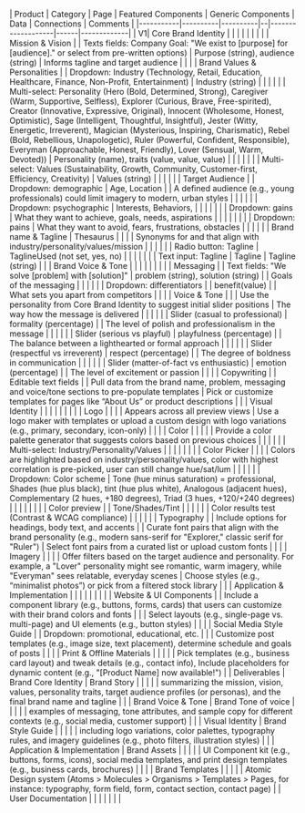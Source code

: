 | Product | Category | Page | Featured Components | Generic Components | Data | Connections | Comments |
|-----------|----------|----------|--|-------------------|------|-------------|
| V1| Core Brand Identity |  |  |  |  |  |
|  |  | Mission & Vision |  | Texts fields: Company Goal: "We exist to [purpose] for [audience]." or select from pre-written options) | Purpose (string), audience (string) | Informs tagline and target audience | 
|  |  | Brand Values & Personalities |  | Dropdown: Industry (Technology, Retail, Education, Healthcare, Finance, Non-Profit, Entertainment) | Industry (string)  |
|  |  |  |  | Multi-select: Personality (Hero (Bold, Determined, Strong), Caregiver (Warm, Supportive, Selfless), Explorer (Curious, Brave, Free-spirited), Creator (Innovative, Expressive, Original), Innocent (Wholesome, Honest, Optimistic), Sage (Intelligent, Thoughtful, Insightful), Jester (Witty, Energetic, Irreverent), Magician (Mysterious, Inspiring, Charismatic), Rebel (Bold, Rebellious, Unapologetic), Ruler (Powerful, Confident, Responsible), Everyman (Approachable, Honest, Friendly), Lover (Sensual, Warm, Devoted)) | Personality (name), traits (value, value, value) |  |
|  |  |  |  | Multi-select: Values (Sustainability, Growth, Community, Customer-first, Efficiency, Creativity) | Values (string) |  |  |
|  |  | Target Audience |  | Dropdown: demographic | Age, Location |  | A defined audience (e.g., young professionals) could limit imagery to modern, urban styles |
|  |  |  |  | Dropdown: psychographic | Interests, Behaviors,  |  |
|  |  |  |  | Dropdown: gains | What they want to achieve, goals, needs, aspirations |  |  |
|  |  |  |  | Dropdown: pains | What they want to avoid, fears, frustrations, obstacles |  |  |
|  |  | Brand name & Tagline | Thesaurus |  |  |  | Synonyms for and that align with industry/personality/values/mission |
|  |  |  |  | Radio button: Tagline | TaglineUsed (not set, yes, no) |  |
|  |  |  |  | Text input: Tagline | Tagline | Tagline (string) |
|  | Brand Voice & Tone |  |  |  |  |  |
|  |  | Messaging |  | Text fields: "We solve [problem] with [solution]" | problem (string), solution (string) |  | Goals of the messaging |
|  |  |  |  |  Dropdown: differentiators |  | benefit(value) |  | What sets you apart from competitors |
|  |  | Voice & Tone |  |  | Use the personality from Core Brand Identity to suggest initial slider positions | The way how the message is delivered |
|  |  |  |  | Slider (casual to professional) | formality (percentage) |  | The level of polish and professionalism in the message |
|  |  |  |  | Slider (serious vs playful) | playfulness (percentage) |  | The balance between a lighthearted or formal approach |
|  |  |  |  | Slider (respectful vs irreverent) | respect (percentage) |  | The degree of boldness in communication |
|  |  |  |  | Slider (matter-of-fact vs enthusiastic) | emotion (percentage) |  | The level of excitement or passion |
|  |  | Copywriting |  | Editable text fields |  | Pull data from the brand name, problem, messaging and voice/tone sections to pre-populate templates | Pick or customize templates for pages like “About Us” or product descriptions |
|  |  Visual Identity |  |  |  |  |  |
|  |  | Logo |  |  |  | Appears across all preview views | Use a logo maker with templates or upload a custom design with logo variations (e.g., primary, secondary, icon-only) |
|  |  | Color |  |  |  |  | Provide a color palette generator that suggests colors based on previous choices |
|  |  |  |  | Multi-select: Industry/Personality/Values |  |  |  |
|  |  |  | Color Picker |  |  |  | Colors are highlighted based on industry/personality/values, color with highest correlation is pre-picked, user can still change hue/sat/lum |
|  |  |  |  | Dropdown: Color scheme | Tone (hue minus saturation) = professional, Shades (hue plus black), tint (hue plus white), Analogous (adjacent hues), Complementary (2 hues, +180 degrees), Triad (3 hues, +120/+240 degrees) |  |  |
|  |  |  |  | Color preview |  | Tone/Shades/Tint |  |
|  |  |  | Color results test (Contrast & WCAG compliance) |  |  |
|  |  | Typography |  | Include options for headings, body text, and accents |  | Curate font pairs that align with the brand personality (e.g., modern sans-serif for "Explorer," classic serif for "Ruler") | Select font pairs from a curated list or upload custom fonts |
|  |  |  Imagery |  |  |  | Offer filters based on the target audience and personality. For example, a "Lover" personality might see romantic, warm imagery, while "Everyman" sees relatable, everyday scenes | Choose styles (e.g., “minimalist photos”) or pick from a filtered stock library |
|  | Application & Implementation |  |  |  |  |  |
|  |  | Website & UI Components |  | Include a component library (e.g., buttons, forms, cards) that users can customize with their brand colors and fonts |  |  | Select layouts (e.g., single-page vs. multi-page) and UI elements (e.g., button styles) |
|  |  | Social Media Style Guide |  | Dropdown: promotional, educational, etc. |  |  | Customize post templates (e.g., image size, text placement), determine schedule and goals of posts |
|  |  | Print & Offline Materials |  |  |  |  | Pick templates (e.g., business card layout) and tweak details (e.g., contact info), Include placeholders for dynamic content (e.g., "[Product Name] now available!") |
| Deliverables | Brand Core Identity | Brand Story |  |  |  |  | summarizing the mission, vision, values, personality traits, target audience profiles (or personas), and the final brand name and tagline |
|  | Brand Voice & Tone | Brand Tone of voice |  |  |  |  | examples of messaging, tone attributes, and sample copy for different contexts (e.g., social media, customer support) |
|  | Visual Identity | Brand Style Guide |  |  |  |  | including logo variations, color palettes, typography rules, and imagery guidelines (e.g., photo filters, illustration styles) |
|  | Application & Implementation | Brand Assets |  |  |  |  | UI Component kit (e.g., buttons, forms, icons), social media templates, and print design templates (e.g., business cards, brochures) |
|  |  | Brand Templates |  |  |  |  | Atomic Design system (Atoms > Molecules > Organisms > Templates > Pages, for instance: typography, form field, form, contact section, contact page) |
| User Documentation |  |  |  |  |  |  |